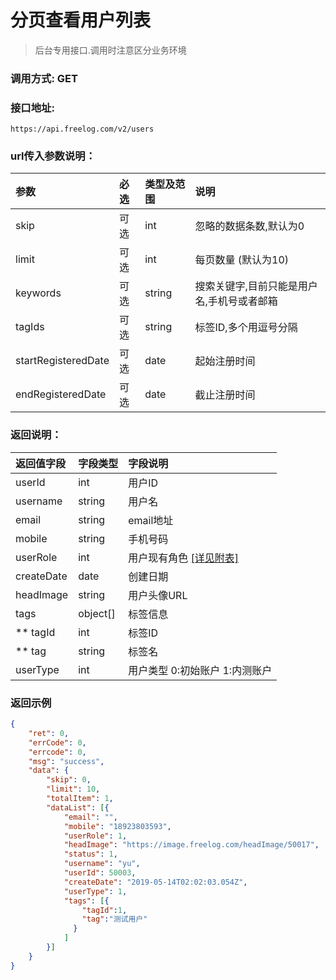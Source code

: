 # 分页查看用户列表

> 后台专用接口.调用时注意区分业务环境
>
> 

### 调用方式: GET



### 接口地址:

```
https://api.freelog.com/v2/users
```



### url传入参数说明：

| 参数 | 必选 | 类型及范围 | 说明 |
| :--- | :--- | :--- | :--- |
| skip | 可选 | int | 忽略的数据条数,默认为0 |
| limit |可选 |int | 每页数量 (默认为10) |
| keywords | 可选 | string | 搜索关键字,目前只能是用户名,手机号或者邮箱 |
| tagIds | 可选 | string | 标签ID,多个用逗号分隔 |
| startRegisteredDate | 可选 | date | 起始注册时间 |
| endRegisteredDate | 可选 | date | 截止注册时间 |



### 返回说明：

| 返回值字段 | 字段类型 | 字段说明 |
| :--- | :--- | :--- |
| userId | int | 用户ID |
| username | string | 用户名 |
| email | string | email地址 |
| mobile | string | 手机号码 |
| userRole | int | 用户现有角色 [[详见附表]][用户角色] |
| createDate | date | 创建日期 |
| headImage | string | 用户头像URL |
| tags | object[] | 标签信息 |
| ** tagId | int | 标签ID |
| ** tag | string | 标签名 |
| userType | int | 用户类型 0:初始账户 1:内测账户 |



### 返回示例

```json
{
	"ret": 0,
	"errCode": 0,
	"errcode": 0,
	"msg": "success",
	"data": {
		"skip": 0,
		"limit": 10,
		"totalItem": 1,
		"dataList": [{
			"email": "",
			"mobile": "18923803593",
			"userRole": 1,
			"headImage": "https://image.freelog.com/headImage/50017",
			"status": 1,
			"username": "yu",
			"userId": 50003,
			"createDate": "2019-05-14T02:02:03.054Z",
			"userType": 1,
			"tags": [{
                "tagId":1,
                "tag":"测试用户"
              }
            ]
		}]
	}
}
```

[用户角色]: /附表/用户角色.html "用户角色"


